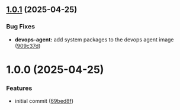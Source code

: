 ## [1.0.1](https://github.com/revodatanl/revo-devcontainers/compare/v1.0.0...v1.0.1) (2025-04-25)


### Bug Fixes

* **devops-agent:** add system packages to the devops agent image ([909c37d](https://github.com/revodatanl/revo-devcontainers/commit/909c37d80fe8c81f05b361563eb26e9abad1e929))

# 1.0.0 (2025-04-25)


### Features

* initial commit ([69bed8f](https://github.com/revodatanl/revo-devcontainers/commit/69bed8f0943617e5c46264848765fae9f8644364))
